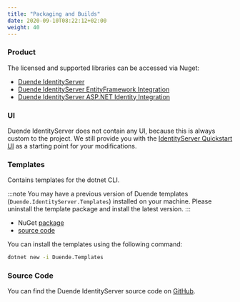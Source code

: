 ```yaml
---
title: "Packaging and Builds"
date: 2020-09-10T08:22:12+02:00
weight: 40
---
```


### Product
The licensed and supported libraries can be accessed via Nuget:

* [Duende IdentityServer](https://www.nuget.org/packages/Duende.IdentityServer)
* [Duende IdentityServer EntityFramework Integration](https://www.nuget.org/packages/Duende.IdentityServer.EntityFramework)
* [Duende IdentityServer ASP.NET Identity Integration](https://www.nuget.org/packages/Duende.IdentityServer.AspNetIdentity)

### UI
Duende IdentityServer does not contain any UI, because this is always custom to the project. 
We still provide you with the [IdentityServer Quickstart UI](https://github.com/DuendeSoftware/products/tree/main/identity-server/templates/src/UI)
as a starting point for your modifications.

### Templates

Contains templates for the dotnet CLI.

:::note
You may have a previous version of Duende templates (`Duende.IdentityServer.Templates`) installed on your machine.
Please uninstall the template package and install the latest version.
:::


* NuGet [package](https://www.nuget.org/packages/Duende.Templates)
* [source code](https://github.com/DuendeSoftware/IdentityServer.Templates)

You can install the templates using the following command:

```bash
dotnet new -i Duende.Templates
```

### Source Code
You can find the Duende IdentityServer source code on [GitHub](https://github.com/duendesoftware/IdentityServer).
